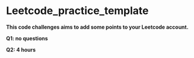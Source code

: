 # Leetcode_practice_template

****This code challenges aims to add some points to your Leetcode account.****

**Q1: no questions** 

**Q2: 4 hours**
